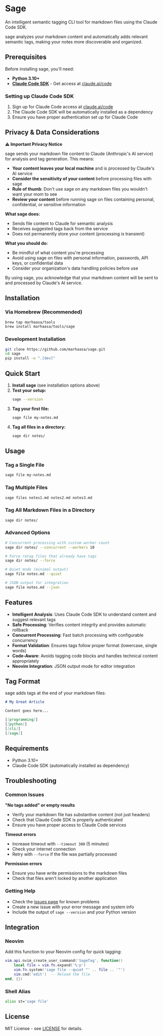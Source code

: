# Sage

An intelligent semantic tagging CLI tool for markdown files using the Claude Code SDK.

sage analyzes your markdown content and automatically adds relevant semantic tags, making your notes more discoverable and organized.

## Prerequisites

Before installing sage, you'll need:

- **Python 3.10+**
- **[Claude Code SDK](https://claude.ai/code)** - Get access at [claude.ai/code](https://claude.ai/code)

### Setting up Claude Code SDK

1. Sign up for Claude Code access at [claude.ai/code](https://claude.ai/code)
2. The Claude Code SDK will be automatically installed as a dependency
3. Ensure you have proper authentication set up for Claude Code

## Privacy & Data Considerations

**⚠️ Important Privacy Notice**

sage sends your markdown file content to Claude (Anthropic's AI service) for analysis and tag generation. This means:

- **Your content leaves your local machine** and is processed by Claude's AI service
- **Consider the sensitivity of your content** before processing files with sage
- **Rule of thumb**: Don't use sage on any markdown files you wouldn't want your mom to see
- **Review your content** before running sage on files containing personal, confidential, or sensitive information

**What sage does:**
- Sends file content to Claude for semantic analysis
- Receives suggested tags back from the service
- Does not permanently store your content (processing is transient)

**What you should do:**
- Be mindful of what content you're processing
- Avoid using sage on files with personal information, passwords, API keys, or confidential data
- Consider your organization's data handling policies before use

By using sage, you acknowledge that your markdown content will be sent to and processed by Claude's AI service.

## Installation

### Via Homebrew (Recommended)

```bash
brew tap marhaasa/tools
brew install marhaasa/tools/sage
```

### Development Installation

```bash
git clone https://github.com/marhaasa/sage.git
cd sage
pip install -e ".[dev]"
```

## Quick Start

1. **Install sage** (see installation options above)
2. **Test your setup:**
   ```bash
   sage --version
   ```
3. **Tag your first file:**
   ```bash
   sage file my-notes.md
   ```
4. **Tag all files in a directory:**
   ```bash
   sage dir notes/
   ```

## Usage

### Tag a Single File

```bash
sage file my-notes.md
```

### Tag Multiple Files

```bash
sage files notes1.md notes2.md notes3.md
```

### Tag All Markdown Files in a Directory

```bash
sage dir notes/
```

### Advanced Options

```bash
# Concurrent processing with custom worker count
sage dir notes/ --concurrent --workers 10

# Force retag files that already have tags
sage dir notes/ --force

# Quiet mode (minimal output)
sage file notes.md --quiet

# JSON output for integration
sage file notes.md --json
```

## Features

- **Intelligent Analysis**: Uses Claude Code SDK to understand content and suggest relevant tags
- **Safe Processing**: Verifies content integrity and provides automatic rollback
- **Concurrent Processing**: Fast batch processing with configurable concurrency
- **Format Validation**: Ensures tags follow proper format (lowercase, single words)
- **Code-Aware**: Avoids tagging code blocks and handles technical content appropriately
- **Neovim Integration**: JSON output mode for editor integration

## Tag Format

sage adds tags at the end of your markdown files:

```markdown
# My Great Article

Content goes here...

[[programming]]
[[python]]
[[cli]]
[[sage]]
```

## Requirements

- Python 3.10+
- Claude Code SDK (automatically installed as dependency)

## Troubleshooting

### Common Issues

**"No tags added" or empty results**
- Verify your markdown file has substantive content (not just headers)
- Check that Claude Code SDK is properly authenticated
- Ensure you have proper access to Claude Code services

**Timeout errors**
- Increase timeout with `--timeout 300` (5 minutes)
- Check your internet connection
- Retry with `--force` if the file was partially processed

**Permission errors**
- Ensure you have write permissions to the markdown files
- Check that files aren't locked by another application

### Getting Help

- Check the [issues page](https://github.com/marhaasa/sage/issues) for known problems
- Create a new issue with your error message and system info
- Include the output of `sage --version` and your Python version

## Integration

### Neovim

Add this function to your Neovim config for quick tagging:

```lua
vim.api.nvim_create_user_command('SageTag', function()
    local file = vim.fn.expand('%:p')
    vim.fn.system('sage file --quiet "' .. file .. '"')
    vim.cmd('edit')  -- Reload the file
end, {})
```

### Shell Alias

```bash
alias st='sage file'
```

## License

MIT License - see [LICENSE](LICENSE) for details.
